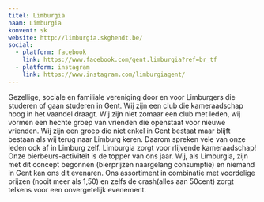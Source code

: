 ```yaml
---
titel: Limburgia
naam: Limburgia
konvent: sk
website: http://limburgia.skghendt.be/
social:
  - platform: facebook
    link: https://www.facebook.com/gent.limburgia?ref=br_tf
  - platform: instagram
    link: https://www.instagram.com/limburgiagent/
---
```

Gezellige, sociale en familiale vereniging door en voor Limburgers die studeren of gaan studeren in Gent.
Wij zijn een club die kameraadschap hoog in het vaandel draagt. Wij zijn niet zomaar een club met leden, wij vormen een hechte groep van vrienden die openstaat voor nieuwe vrienden. Wij zijn een groep die niet enkel in Gent bestaat maar blijft bestaan als wij terug naar Limburg keren. Daarom spreken vele van onze leden ook af in Limburg zelf. Limburgia zorgt voor rlijvende kameraadschap!
Onze bierbeurs-activiteit is de topper van ons jaar. Wij, als Limburgia, zijn met dit concept begonnen (bierprijzen naargelang consumptie) en niemand in Gent kan ons dit evenaren. Ons assortiment in combinatie met voordelige prijzen (nooit meer als 1,50) en zelfs de crash(alles aan 50cent) zorgt telkens voor een onvergetelijk evenement.
